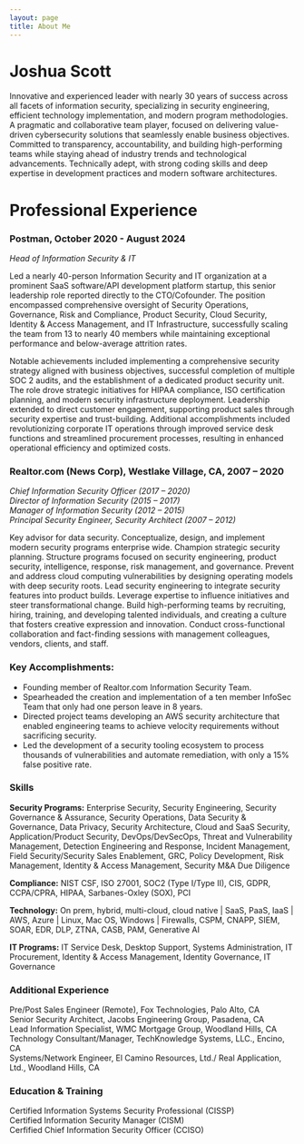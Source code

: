 ```yaml
---
layout: page
title: About Me
---
```

# Joshua Scott

Innovative and experienced leader with nearly 30 years of success across all facets of information security, specializing in security engineering, efficient technology implementation, and modern program methodologies. A pragmatic and collaborative team player, focused on delivering value-driven cybersecurity solutions that seamlessly enable business objectives. Committed to transparency, accountability, and building high-performing teams while staying ahead of industry trends and technological advancements. Technically adept, with strong coding skills and deep expertise in development practices and modern software architectures.

# Professional Experience

### Postman, October 2020 - August 2024

*Head of Information Security & IT*

Led a nearly 40-person Information Security and IT organization at a prominent SaaS software/API development platform startup, this senior leadership role reported directly to the CTO/Cofounder. The position encompassed comprehensive oversight of Security Operations, Governance, Risk and Compliance, Product Security, Cloud Security, Identity & Access Management, and IT Infrastructure, successfully scaling the team from 13 to nearly 40 members while maintaining exceptional performance and below-average attrition rates.

Notable achievements included implementing a comprehensive security strategy aligned with business objectives, successful completion of multiple SOC 2 audits, and the establishment of a dedicated product security unit. The role drove strategic initiatives for HIPAA compliance, ISO certification planning, and modern security infrastructure deployment. Leadership extended to direct customer engagement, supporting product sales through security expertise and trust-building. Additional accomplishments included revolutionizing corporate IT operations through improved service desk functions and streamlined procurement processes, resulting in enhanced operational efficiency and optimized costs.

### Realtor.com (News Corp), Westlake Village, CA, 2007 – 2020

*Chief Information Security Officer (2017 – 2020)*  
*Director of Information Security (2015 – 2017)*  
*Manager of Information Security (2012 – 2015)*  
*Principal Security Engineer, Security Architect (2007 – 2012)*  

Key advisor for data security. Conceptualize, design, and implement modern security programs enterprise wide. Champion strategic security planning. Structure programs focused on security engineering, product security, intelligence, response, risk management, and governance. Prevent and address cloud computing vulnerabilities by designing operating models with deep security roots. Lead security engineering to integrate security features into product builds. Leverage expertise to influence initiatives and steer transformational change. Build high-performing teams by recruiting, hiring, training, and developing talented individuals, and creating a culture that fosters creative expression and innovation. Conduct cross-functional collaboration and fact-finding sessions with management colleagues, vendors, clients, and staff.

### Key Accomplishments:

-   Founding member of Realtor.com Information Security Team.
-   Spearheaded the creation and implementation of a ten member InfoSec Team
    that only had one person leave in 8 years.
-   Directed project teams developing an AWS security architecture that
    enabled engineering teams to achieve velocity requirements without
    sacrificing security.
-   Led the development of a security tooling ecosystem to process
    thousands of vulnerabilities and automate remediation, with only a
    15% false positive rate.

### Skills
**Security Programs:** Enterprise Security, Security Engineering, Security Governance & Assurance, Security Operations, Data Security & Governance, Data Privacy, Security Architecture, Cloud and SaaS Security, Application/Product Security, DevOps/DevSecOps, Threat and Vulnerability Management, Detection Engineering and Response, Incident Management, Field Security/Security Sales Enablement, GRC, Policy Development, Risk Management, Identity & Access Management, Security M&A Due Diligence

**Compliance:** NIST CSF, ISO 27001, SOC2 (Type I/Type II), CIS, GDPR, CCPA/CPRA, HIPAA, Sarbanes-Oxley (SOX), PCI

**Technology:** On prem, hybrid, multi-cloud, cloud native \| SaaS, PaaS, IaaS \| AWS, Azure \| Linux, Mac OS, Windows \| Firewalls, CSPM, CNAPP, SIEM, SOAR, EDR, DLP, ZTNA, CASB, PAM, Generative AI

**IT Programs:** IT Service Desk, Desktop Support, Systems Administration, IT Procurement, Identity & Access Management, Identity Governance, IT Governance


### Additional Experience
Pre/Post Sales Engineer (Remote), Fox Technologies, Palo Alto, CA  
Senior Security Architect, Jacobs Engineering Group, Pasadena, CA  
Lead Information Specialist, WMC Mortgage Group, Woodland Hills, CA  
Technology Consultant/Manager, TechKnowledge Systems, LLC., Encino, CA  
Systems/Network Engineer, El Camino Resources, Ltd./ Real Application, Ltd., Woodland Hills, CA  

### Education & Training
Certified Information Systems Security Professional (CISSP)  
Certified Information Security Manager (CISM)  
Cerfified Chief Information Security Officer (CCISO)  

